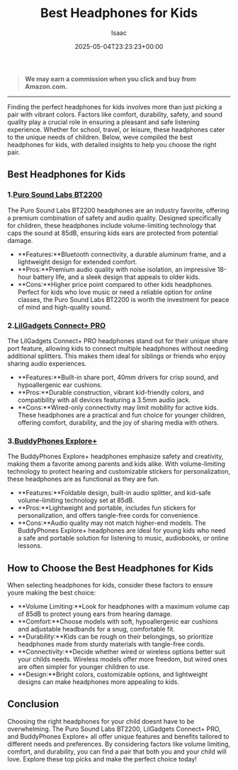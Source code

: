 ﻿---
author: Isaac
layout: post
title: Best Headphones for Kids
date: '2025-05-04T23:23:23+00:00'
categories:
- Guide
tags: []
slug: /best-headphones-for-kids/
lastmod: 2025-05-07T12:21:24+03:00
---
> **We may earn a commission when you click and buy from Amazon.com.**
>

---
Finding the perfect headphones for kids involves more than just picking a pair with vibrant colors. Factors like comfort, durability, safety, and sound quality play a crucial role in ensuring a pleasant and safe listening experience. Whether for school, travel, or leisure, these headphones cater to the unique needs of children. Below, weve compiled the best headphones for kids, with detailed insights to help you choose the right pair.
## Best Headphones for Kids
### 1.[Puro Sound Labs BT2200](https://www.amazon.com/dp/B0728KZ61S?tag=p-policy-20)
The Puro Sound Labs BT2200 headphones are an industry favorite, offering a premium combination of safety and audio quality. Designed specifically for children, these headphones include volume-limiting technology that caps the sound at 85dB, ensuring kids ears are protected from potential damage.
- **Features:**Bluetooth connectivity, a durable aluminum frame, and a lightweight design for extended comfort.
- **Pros:**Premium audio quality with noise isolation, an impressive 18-hour battery life, and a sleek design that appeals to older kids.
- **Cons:**Higher price point compared to other kids headphones.
Perfect for kids who love music or need a reliable option for online classes, the Puro Sound Labs BT2200 is worth the investment for peace of mind and high-quality sound.
### 2.[LilGadgets Connect+ PRO](https://www.amazon.com/dp/B01N6S4A2U?tag=p-policy-20)
The LilGadgets Connect+ PRO headphones stand out for their unique share port feature, allowing kids to connect multiple headphones without needing additional splitters. This makes them ideal for siblings or friends who enjoy sharing audio experiences.
- **Features:**Built-in share port, 40mm drivers for crisp sound, and hypoallergenic ear cushions.
- **Pros:**Durable construction, vibrant kid-friendly colors, and compatibility with all devices featuring a 3.5mm audio jack.
- **Cons:**Wired-only connectivity may limit mobility for active kids.
These headphones are a practical and fun choice for younger children, offering comfort, durability, and the joy of sharing media with others.
### 3.[BuddyPhones Explore+](https://www.amazon.com/dp/B089QJNWVP?tag=p-policy-20)
The BuddyPhones Explore+ headphones emphasize safety and creativity, making them a favorite among parents and kids alike. With volume-limiting technology to protect hearing and customizable stickers for personalization, these headphones are as functional as they are fun.
- **Features:**Foldable design, built-in audio splitter, and kid-safe volume-limiting technology set at 85dB.
- **Pros:**Lightweight and portable, includes fun stickers for personalization, and offers tangle-free cords for convenience.
- **Cons:**Audio quality may not match higher-end models.
The BuddyPhones Explore+ headphones are ideal for young kids who need a safe and portable solution for listening to music, audiobooks, or online lessons.
## How to Choose the Best Headphones for Kids
When selecting headphones for kids, consider these factors to ensure youre making the best choice:
- **Volume Limiting:**Look for headphones with a maximum volume cap of 85dB to protect young ears from hearing damage.
- **Comfort:**Choose models with soft, hypoallergenic ear cushions and adjustable headbands for a snug, comfortable fit.
- **Durability:**Kids can be rough on their belongings, so prioritize headphones made from sturdy materials with tangle-free cords.
- **Connectivity:**Decide whether wired or wireless options better suit your childs needs. Wireless models offer more freedom, but wired ones are often simpler for younger children to use.
- **Design:**Bright colors, customizable options, and lightweight designs can make headphones more appealing to kids.
## Conclusion
Choosing the right headphones for your child doesnt have to be overwhelming. The Puro Sound Labs BT2200, LilGadgets Connect+ PRO, and BuddyPhones Explore+ all offer unique features and benefits tailored to different needs and preferences. By considering factors like volume limiting, comfort, and durability, you can find a pair that both you and your child will love. Explore these top picks and make the perfect choice today!